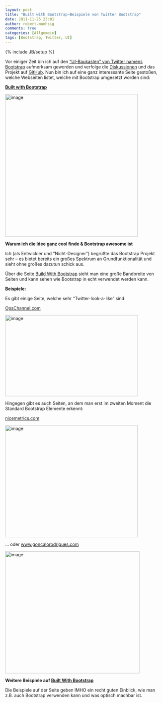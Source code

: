 ```yaml
---
layout: post
title: "Built with Bootstrap–Beispiele von Twitter Bootstrap"
date: 2011-11-25 23:01
author: robert.muehsig
comments: true
categories: [Allgemein]
tags: [Bootstrap, Twitter, UI]
---
```

{% include JB/setup %}
<p>Vor einiger Zeit bin ich auf den <a href="{{BASE_PATH}}/2011/10/07/twitter-bootstrap-als-ui-baukasten/">“UI-Baukasten” von Twitter namens Bootstrap</a> aufmerksam geworden und verfolge die <a href="http://groups.google.com/group/twitter-bootstrap">Diskussionen</a> und das Projekt auf <a href="https://github.com/twitter/bootstrap">GitHub</a>. Nun bin ich auf eine ganz interessante Seite gestoßen, welche Webseiten listet, welche mit Bootstrap umgesetzt worden sind:</p> <p><a href="http://builtwithbootstrap.tumblr.com/"><strong>Built with Bootstrap</strong></a></p> <p><a href="http://builtwithbootstrap.tumblr.com/"><img style="background-image: none; border-bottom: 0px; border-left: 0px; padding-left: 0px; padding-right: 0px; display: inline; border-top: 0px; border-right: 0px; padding-top: 0px" title="image" border="0" alt="image" src="{{BASE_PATH}}/assets/wp-images/image1409.png" width="426" height="457"></a></p> <p><strong>Warum ich die Idee ganz cool finde &amp; Bootstrap awesome ist</strong></p> <p>Ich (als Entwickler und “Nicht-Designer”) begrüßte das Bootstrap Projekt sehr – es bietet bereits ein großes Spektrum an Grundfunktionalität und sieht ohne großes dazutun schick aus.</p> <p>Über die Seite <a href="http://builtwithbootstrap.tumblr.com/">Build With Bootstrap</a> sieht man eine große Bandbreite von Seiten und kann sehen wie Bootstrap in echt verwendet werden kann.</p> <p><strong>Beispiele:</strong></p> <p>Es gibt einige Seite, welche sehr “Twitter-look-a-like” sind:</p> <p><a href="https://www.opschannel.com/">OpsChannel.com</a></p> <p><a href="https://www.opschannel.com/"><img style="background-image: none; border-bottom: 0px; border-left: 0px; padding-left: 0px; padding-right: 0px; display: inline; border-top: 0px; border-right: 0px; padding-top: 0px" title="image" border="0" alt="image" src="{{BASE_PATH}}/assets/wp-images/image1406.png" width="427" height="260"></a></p> <p>Hingegen gibt es auch Seiten, an dem man erst im zweiten Moment die Standard Bootstrap Elemente erkennt:</p> <p><a href="https://nicemetrics.com/">nicemetrics.com</a></p> <p><a href="https://nicemetrics.com/"><img style="background-image: none; border-bottom: 0px; border-left: 0px; padding-left: 0px; padding-right: 0px; display: inline; border-top: 0px; border-right: 0px; padding-top: 0px" title="image" border="0" alt="image" src="{{BASE_PATH}}/assets/wp-images/image1407.png" width="426" height="359"></a></p> <p>… oder <a href="http://www.goncalorodrigues.com/">www.goncalorodrigues.com</a></p> <p><a href="http://www.goncalorodrigues.com/"><img style="background-image: none; border-bottom: 0px; border-left: 0px; padding-left: 0px; padding-right: 0px; display: inline; border-top: 0px; border-right: 0px; padding-top: 0px" title="image" border="0" alt="image" src="{{BASE_PATH}}/assets/wp-images/image1408.png" width="432" height="391"></a></p>   <p><strong>Weitere Beispiele auf <a href="http://builtwithbootstrap.tumblr.com/">Built With Bootstrap</a></strong></p> <p>Die Beispiele auf der Seite geben IMHO ein recht guten Einblick, wie man z.B. auch Bootstrap verwenden kann und was optisch machbar ist. </p>
